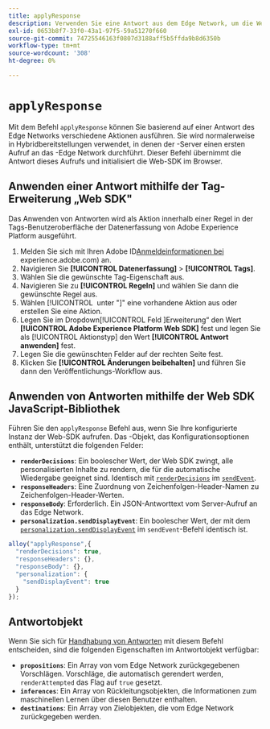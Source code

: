 ```yaml
---
title: applyResponse
description: Verwenden Sie eine Antwort aus dem Edge Network, um die Web-SDK zu initialisieren.
exl-id: 0653b8f7-33f0-43a1-97f5-59a51270f660
source-git-commit: 74725546163f0807d3188aff5b5ffda9b8d6350b
workflow-type: tm+mt
source-wordcount: '308'
ht-degree: 0%

---
```


# `applyResponse`

Mit dem Befehl `applyResponse` können Sie basierend auf einer Antwort des Edge Networks verschiedene Aktionen ausführen. Sie wird normalerweise in Hybridbereitstellungen verwendet, in denen der -Server einen ersten Aufruf an das -Edge Network durchführt. Dieser Befehl übernimmt die Antwort dieses Aufrufs und initialisiert die Web-SDK im Browser.

## Anwenden einer Antwort mithilfe der Tag-Erweiterung „Web SDK&quot;

Das Anwenden von Antworten wird als Aktion innerhalb einer Regel in der Tags-Benutzeroberfläche der Datenerfassung von Adobe Experience Platform ausgeführt.

1. Melden Sie sich mit Ihren Adobe ID[Anmeldeinformationen bei &#x200B;](https://experience.adobe.com)experience.adobe.com) an.
1. Navigieren Sie **[!UICONTROL Datenerfassung]** > **[!UICONTROL Tags]**.
1. Wählen Sie die gewünschte Tag-Eigenschaft aus.
1. Navigieren Sie zu **[!UICONTROL Regeln]** und wählen Sie dann die gewünschte Regel aus.
1. Wählen [!UICONTROL &#x200B; unter &quot;]&quot; eine vorhandene Aktion aus oder erstellen Sie eine Aktion.
1. Legen Sie im Dropdown[!UICONTROL Feld &#x200B;]Erweiterung“ den Wert **[!UICONTROL Adobe Experience Platform Web SDK]** fest und legen Sie als [!UICONTROL Aktionstyp] den Wert **[!UICONTROL Antwort anwenden]** fest.
1. Legen Sie die gewünschten Felder auf der rechten Seite fest.
1. Klicken Sie **[!UICONTROL Änderungen beibehalten]** und führen Sie dann den Veröffentlichungs-Workflow aus.

## Anwenden von Antworten mithilfe der Web SDK JavaScript-Bibliothek

Führen Sie den `applyResponse` Befehl aus, wenn Sie Ihre konfigurierte Instanz der Web-SDK aufrufen. Das -Objekt, das Konfigurationsoptionen enthält, unterstützt die folgenden Felder:

* **`renderDecisions`**: Ein boolescher Wert, der Web SDK zwingt, alle personalisierten Inhalte zu rendern, die für die automatische Wiedergabe geeignet sind. Identisch mit [`renderDecisions`](sendevent/renderdecisions.md) im [`sendEvent`](sendevent/overview.md).
* **`responseHeaders`**: Eine Zuordnung von Zeichenfolgen-Header-Namen zu Zeichenfolgen-Header-Werten.
* **`responseBody`**: Erforderlich. Ein JSON-Antworttext vom Server-Aufruf an das Edge Network.
* **`personalization.sendDisplayEvent`**: Ein boolescher Wert, der mit dem [`personalization.sendDisplayEvent`](sendevent/personalization.md) im `sendEvent`-Befehl identisch ist.

```js
alloy("applyResponse",{
  "renderDecisions": true,
  "responseHeaders": {},
  "responseBody": {},
  "personalization": {
    "sendDisplayEvent": true
  }
});
```

## Antwortobjekt

Wenn Sie sich für [Handhabung von Antworten](command-responses.md) mit diesem Befehl entscheiden, sind die folgenden Eigenschaften im Antwortobjekt verfügbar:

* **`propositions`**: Ein Array von vom Edge Network zurückgegebenen Vorschlägen. Vorschläge, die automatisch gerendert werden, `renderAttempted` das Flag auf `true` gesetzt.
* **`inferences`**: Ein Array von Rückleitungsobjekten, die Informationen zum maschinellen Lernen über diesen Benutzer enthalten.
* **`destinations`**: Ein Array von Zielobjekten, die vom Edge Network zurückgegeben werden.
